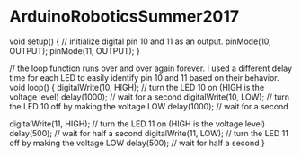 # ArduinoRoboticsSummer2017

void setup() { // initialize digital pin 10 and 11 as an output. pinMode(10, OUTPUT); pinMode(11, OUTPUT); }

// the loop function runs over and over again forever. I used a different delay time for each LED to easily identify pin 10 and 11 based on their behavior. void loop() { digitalWrite(10, HIGH); // turn the LED 10 on (HIGH is the voltage level) delay(1000); // wait for a second digitalWrite(10, LOW); // turn the LED 10 off by making the voltage LOW delay(1000); // wait for a second

digitalWrite(11, HIGH); // turn the LED 11 on (HIGH is the voltage level) delay(500); // wait for half a second digitalWrite(11, LOW); // turn the LED 11 off by making the voltage LOW delay(500); // wait for half a second }
